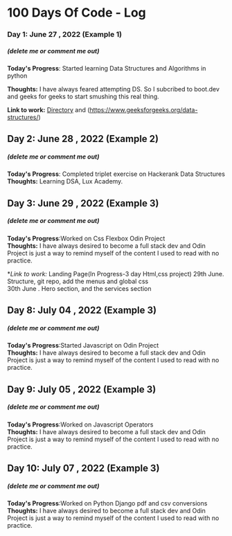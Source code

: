 # 100 Days Of Code - Log

### Day 1: June 27 , 2022 (Example 1)
##### (delete me or comment me out)

**Today's Progress**: Started learning Data Structures and Algorithms in python

**Thoughts:** I have always feared attempting DS. So I subcribed to boot.dev and geeks for geeks to start smushing this real thing.

**Link to work:** [Directory](https://boot.dev/course/884342fc-5469-47b4-8125-8bfc897428a8/67214b76-2e4b-4fc1-9610-2cf8c7c1c3a2/b6e716d2-df64-487e-aa7b-d768e8a2c8fc) and (https://www.geeksforgeeks.org/data-structures/)

## Day 2: June 28 , 2022 (Example 2)
##### (delete me or comment me out)

**Today's Progress**: Completed triplet exercise on Hackerank Data Structures
**Thoughts:** Learning DSA, Lux Academy.

## Day 3: June 29 , 2022 (Example 3)
##### (delete me or comment me out)

**Today's Progress**:Worked on Css Flexbox Odin Project<br/>
**Thoughts:** I have always desired to become a full stack dev and Odin Project is just a way to remind myself of the content I used to read with no practice.

**Link to work:* Landing Page(In Progress-3 day Html,css project)
                 29th June. Structure, git repo, add the menus and global css<br/>
                 30th June . Hero section, and the services section

 ## Day 8: July 04 , 2022 (Example 3)
##### (delete me or comment me out)

**Today's Progress**:Started Javascript on Odin Project<br/>
**Thoughts:** I have always desired to become a full stack dev and Odin Project is just a way to remind myself of the content I used to read with no practice.               

## Day 9: July 05 , 2022 (Example 3)
##### (delete me or comment me out)

**Today's Progress**:Worked on Javascript Operators<br/>
**Thoughts:** I have always desired to become a full stack dev and Odin Project is just a way to remind myself of the content I used to read with no practice.
## Day 10: July 07 , 2022 (Example 3)
##### (delete me or comment me out)

**Today's Progress**:Worked on Python Django pdf and csv conversions<br/>
**Thoughts:** I have always desired to become a full stack dev and Odin Project is just a way to remind myself of the content I used to read with no practice.

